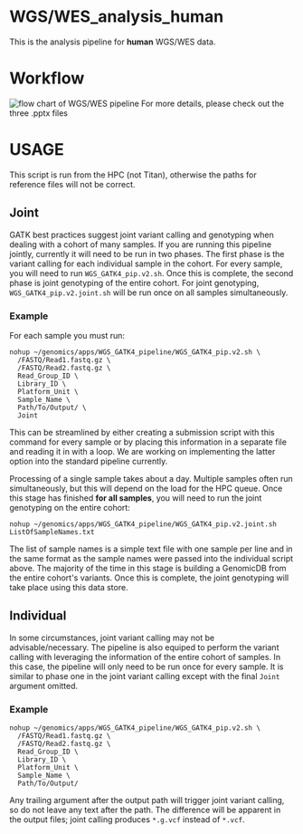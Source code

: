 # WGS/WES_analysis_human
This is the analysis pipeline for **human** WGS/WES data.

# Workflow
![flow chart of WGS/WES pipeline](https://github.com/cedars-sinai-genomics-core/WGS_WES_analysis_human/blob/main/image/WGS_WES_human_workflow.png)
 For more details, please check out the three .pptx files

# USAGE 

This script is run from the HPC (not Titan), otherwise the paths for reference files will not be correct.

## Joint 

GATK best practices suggest joint variant calling and genotyping when dealing with a cohort of many samples. If you are running this pipeline jointly, currently it will need to be run in two phases. The first phase is the variant calling for each individual sample in the cohort. For every sample, you will need to run `WGS_GATK4_pip.v2.sh`. Once this is complete, the second phase is joint genotyping of the entire cohort. For joint genotyping, `WGS_GATK4_pip.v2.joint.sh` will be run once on all samples simultaneously.

### Example

For each sample you must run:

```
nohup ~/genomics/apps/WGS_GATK4_pipeline/WGS_GATK4_pip.v2.sh \
  /FASTQ/Read1.fastq.gz \
  /FASTQ/Read2.fastq.gz \
  Read_Group_ID \
  Library_ID \
  Platform_Unit \
  Sample_Name \
  Path/To/Output/ \
  Joint
 ```
This can be streamlined by either creating a submission script with this command for every sample or by placing this information in a separate file and reading it in with a loop. We are working on implementing the latter option into the standard pipeline currently.

Processing of a single sample takes about a day. Multiple samples often run simultaneously, but this will depend on the load for the HPC queue. Once this stage has finished **for all samples**, you will need to run the joint genotyping on the entire cohort:

```
nohup ~/genomics/apps/WGS_GATK4_pipeline/WGS_GATK4_pip.v2.joint.sh ListOfSampleNames.txt
```

The list of sample names is a simple text file with one sample per line and in the same format as the sample names were passed into the individual script above. The majority of the time in this stage is building a GenomicDB from the entire cohort's variants. Once this is complete, the joint genotyping will take place using this data store.

## Individual

In some circumstances, joint variant calling may not be advisable/necessary. The pipeline is also equiped to perform the variant calling with leveraging the information of the entire cohort of samples. In this case, the pipeline will only need to be run once for every sample. It is similar to phase one in the joint variant calling except with the final `Joint` argument omitted.

### Example
```
nohup ~/genomics/apps/WGS_GATK4_pipeline/WGS_GATK4_pip.v2.sh \
  /FASTQ/Read1.fastq.gz \
  /FASTQ/Read2.fastq.gz \
  Read_Group_ID \
  Library_ID \
  Platform_Unit \
  Sample_Name \
  Path/To/Output/ 
```

Any trailing argument after the output path will trigger joint variant calling, so do not leave any text after the path. The difference will be apparent in the output files; joint calling produces `*.g.vcf` instead of `*.vcf`.
